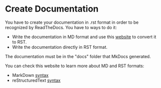 # Create Documentation

You have to create your documentation in .rst format in order to be recognized by ReadTheDocs.
You have to ways to do it: 

- Write the documentation in MD format and use this [website](https://cloudconvert.com/md-to-rst) to convert it to RST.
- Write the documentation directly in RST format.

The documentation must be in the "docs" folder that MkDocs generated.

You can check this website to learn more about MD and RST formats:

- MarkDown [syntax](https://www.markdownguide.org/getting-started/)
- reStructuredText [syntax](https://www.sphinx-doc.org/en/master/usage/restructuredtext/basics.html)


